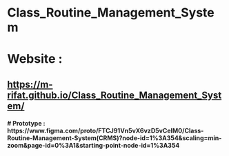 # Class_Routine_Management_System

 # Website : 
 ## https://m-rifat.github.io/Class_Routine_Management_System/ <br>

<h4>  # Prototype : https://www.figma.com/proto/FTCJ91Vn5vX6vzD5vCeIM0/Class-Routine-Management-System(CRMS)?node-id=1%3A354&scaling=min-zoom&page-id=0%3A1&starting-point-node-id=1%3A354 </h4>

